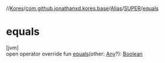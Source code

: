 //[Kores](../../../../index.md)/[com.github.jonathanxd.kores.base](../../index.md)/[Alias](../index.md)/[SUPER](index.md)/[equals](equals.md)

# equals

[jvm]\
open operator override fun [equals](equals.md)(other: [Any](https://kotlinlang.org/api/latest/jvm/stdlib/kotlin/-any/index.html)?): [Boolean](https://kotlinlang.org/api/latest/jvm/stdlib/kotlin/-boolean/index.html)

